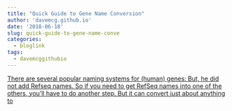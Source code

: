 ```yaml
---
title: "Quick Guide to Gene Name Conversion"
author: 'davemcg.github.io'
date: '2018-06-18'
slug: quick-guide-to-gene-name-conve
categories:
  - bloglink
tags:
  - davemcggithubio
---
```


[There are several popular naming systems for (human) genes: But, he did not add Refseq names. So if you need to get RefSeq names into one of the others, you’ll have to do another step. But it can convert just about anything to<i class="fas fa-external-link-alt"></i>](http://davemcg.github.io/./post/quick-guide-to-gene-name-conversion/)


